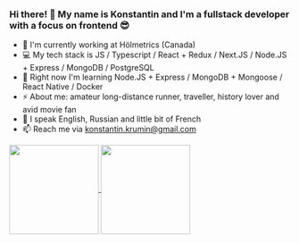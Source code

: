 ### Hi there! 👋 My name is Konstantin and I'm a fullstack developer with a focus on frontend :sunglasses:

- :briefcase: I'm currently working at Hölmetrics (Canada)
- :computer: My tech stack is JS / Typescript / React + Redux / Next.JS / Node.JS + Express / MongoDB / PostgreSQL
- 🔭 Right now I'm learning Node.JS + Express / MongoDB + Mongoose / React Native / Docker
- ⚡ About me: amateur long-distance runner, traveller, history lover and avid movie fan
- :speech_balloon: I speak English, Russian and little bit of French
- 📫 Reach me via konstantin.krumin@gmail.com

<a href="https://github.com/anuraghazra/github-readme-stats">
  <img align="center" height="160" src="https://github-readme-stats.vercel.app/api?username=konstantinkrumin" />
</a>
<a href="https://github.com/anuraghazra/github-readme-stats">
  <img align="center" height="160" src="https://github-readme-stats.vercel.app/api/top-langs/?username=konstantinkrumin&langs_count=10&layout=compact" />
</a>

